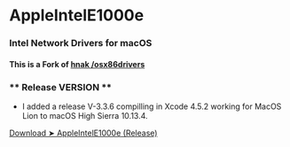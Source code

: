 # AppleIntelE1000e

### Intel Network Drivers for macOS

#### This is a Fork of [hnak /osx86drivers](https://sourceforge.net/projects/osx86drivers/)


###  ** Release VERSION **

- I added a release V-3.3.6  compilling in Xcode 4.5.2 working for MacOS Lion to macOS High Sierra 10.13.4.

[Download ➤ AppleIntelE1000e (Release)  ]()



